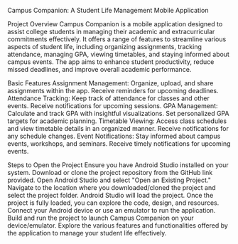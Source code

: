 Campus Companion: A Student Life Management Mobile Application

Project Overview
Campus Companion is a mobile application designed to assist college students in managing their academic and extracurricular commitments effectively. It offers a range of features to streamline various aspects of student life, including organizing assignments, tracking attendance, managing GPA, viewing timetables, and staying informed about campus events. The app aims to enhance student productivity, reduce missed deadlines, and improve overall academic performance.

Basic Features
Assignment Management: Organize, upload, and share assignments within the app. Receive reminders for upcoming deadlines.
Attendance Tracking: Keep track of attendance for classes and other events. Receive notifications for upcoming sessions.
GPA Management: Calculate and track GPA with insightful visualizations. Set personalized GPA targets for academic planning.
Timetable Viewing: Access class schedules and view timetable details in an organized manner. Receive notifications for any schedule changes.
Event Notifications: Stay informed about campus events, workshops, and seminars. Receive timely notifications for upcoming events.

Steps to Open the Project
Ensure you have Android Studio installed on your system.
Download or clone the project repository from the GitHub link provided.
Open Android Studio and select "Open an Existing Project."
Navigate to the location where you downloaded/cloned the project and select the project folder.
Android Studio will load the project. Once the project is fully loaded, you can explore the code, design, and resources.
Connect your Android device or use an emulator to run the application.
Build and run the project to launch Campus Companion on your device/emulator.
Explore the various features and functionalities offered by the application to manage your student life effectively.
